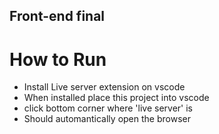 ## Front-end final
# How to Run
- Install Live server extension on vscode
- When installed place this project into vscode
- click bottom corner where 'live server' is
- Should automantically open the browser 
